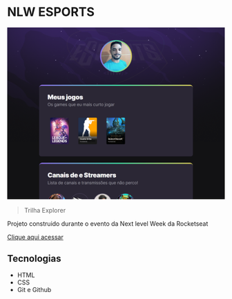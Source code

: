 # NLW ESPORTS 
![preview](./.github/preview.png)

  > Trilha Explorer

Projeto construido durante o evento da Next level Week da Rocketseat

[Clique aqui acessar](https://roberto-frontend-developer.github.io/nlwsports/)


## Tecnologias

- HTML
- CSS
- Git e Github

